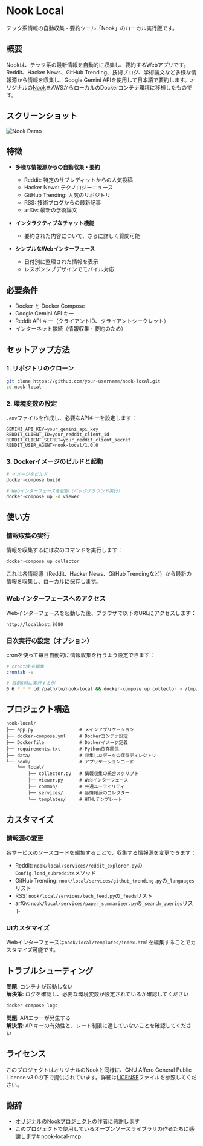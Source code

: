 # Nook Local

テック系情報の自動収集・要約ツール「Nook」のローカル実行版です。

## 概要

Nookは、テック系の最新情報を自動的に収集し、要約するWebアプリです。Reddit、Hacker News、GitHub Trending、技術ブログ、学術論文など多様な情報源から情報を収集し、Google Gemini APIを使用して日本語で要約します。オリジナルの[Nook](https://github.com/discus0434/nook)をAWSからローカルのDockerコンテナ環境に移植したものです。

## スクリーンショット

![Nook Demo](https://raw.githubusercontent.com/discus0434/nook/main/assets/screenshots/nook-demo.gif)

## 特徴

- **多様な情報源からの自動収集・要約**
  - Reddit: 特定のサブレディットからの人気投稿
  - Hacker News: テクノロジーニュース
  - GitHub Trending: 人気のリポジトリ
  - RSS: 技術ブログからの最新記事
  - arXiv: 最新の学術論文

- **インタラクティブなチャット機能**
  - 要約された内容について、さらに詳しく質問可能

- **シンプルなWebインターフェース**
  - 日付別に整理された情報を表示
  - レスポンシブデザインでモバイル対応

## 必要条件

- Docker と Docker Compose
- Google Gemini API キー
- Reddit API キー（クライアントID、クライアントシークレット）
- インターネット接続（情報収集・要約のため）

## セットアップ方法

### 1. リポジトリのクローン

```bash
git clone https://github.com/your-username/nook-local.git
cd nook-local
```

### 2. 環境変数の設定

`.env`ファイルを作成し、必要なAPIキーを設定します：

```
GEMINI_API_KEY=your_gemini_api_key
REDDIT_CLIENT_ID=your_reddit_client_id
REDDIT_CLIENT_SECRET=your_reddit_client_secret
REDDIT_USER_AGENT=nook-local/1.0.0
```

### 3. Dockerイメージのビルドと起動

```bash
# イメージをビルド
docker-compose build

# Webインターフェースを起動（バックグラウンド実行）
docker-compose up -d viewer
```

## 使い方

### 情報収集の実行

情報を収集するには次のコマンドを実行します：

```bash
docker-compose up collector
```

これは各情報源（Reddit、Hacker News、GitHub Trendingなど）から最新の情報を収集し、ローカルに保存します。

### Webインターフェースへのアクセス

Webインターフェースを起動した後、ブラウザで以下のURLにアクセスします：

```
http://localhost:8080
```

### 日次実行の設定（オプション）

cronを使って毎日自動的に情報収集を行うよう設定できます：

```bash
# crontabを編集
crontab -e

# 毎朝6時に実行する例
0 6 * * * cd /path/to/nook-local && docker-compose up collector > /tmp/nook-collector.log 2>&1
```

## プロジェクト構造

```
nook-local/
├── app.py                 # メインアプリケーション
├── docker-compose.yml     # Dockerコンテナ設定
├── Dockerfile             # Dockerイメージ定義
├── requirements.txt       # Python依存関係
├── data/                  # 収集したデータの保存ディレクトリ
└── nook/                  # アプリケーションコード
    └── local/
        ├── collector.py   # 情報収集の統合スクリプト
        ├── viewer.py      # Webインターフェース
        ├── common/        # 共通ユーティリティ
        ├── services/      # 各情報源のコレクター
        └── templates/     # HTMLテンプレート
```

## カスタマイズ

### 情報源の変更

各サービスのソースコードを編集することで、収集する情報源を変更できます：

- Reddit: `nook/local/services/reddit_explorer.py`の`Config.load_subreddits`メソッド
- GitHub Trending: `nook/local/services/github_trending.py`の`_languages`リスト
- RSS: `nook/local/services/tech_feed.py`の`_feeds`リスト
- arXiv: `nook/local/services/paper_summarizer.py`の`_search_queries`リスト

### UIカスタマイズ

Webインターフェースは`nook/local/templates/index.html`を編集することでカスタマイズ可能です。

## トラブルシューティング

**問題**: コンテナが起動しない  
**解決策**: ログを確認し、必要な環境変数が設定されているか確認してください
```bash
docker-compose logs
```

**問題**: APIエラーが発生する  
**解決策**: APIキーの有効性と、レート制限に達していないことを確認してください

## ライセンス

このプロジェクトはオリジナルのNookと同様に、GNU Affero General Public License v3.0の下で提供されています。詳細は[LICENSE](LICENSE)ファイルを参照してください。

## 謝辞

- [オリジナルのNookプロジェクト](https://github.com/discus0434/nook)の作者に感謝します
- このプロジェクトで使用しているオープンソースライブラリの作者たちに感謝します# nook-local-mcp
